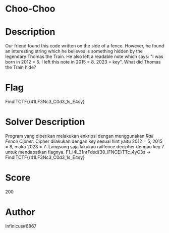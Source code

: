 # Choo-Choo

# Description
Our friend found this code written on the side of a fence. However, he found an interesting string which he believes is something hidden by the legendary Thomas the Train. He also left a readable note which says: "I was born in 2012 = 5. I left this note in 2015 = 8. 2023 = key". What did Thomas the Train hide?

# Flag
FindITCTF{r41LF3Nc3_C0d3_1s_E4sy}

# Solver Description
Program yang diberikan melakukan enkripsi dengan menggunakan *Rail Fence Cipher*. Cipher dilakukan dengan key sesuai hint yaitu 2012 = 5, 2015 = 8, maka 2023 = *7*. Langsung saja lakukan railfence decipher dengan key 7 untuk mendapatkan flagnya.
F1_i4L31nrFdsd{30_IFNCE}TTc_4yC3s -> FindITCTF{r41LF3Nc3_C0d3_1s_E4sy}

# Score
200

# Author
Infinicus#6867
